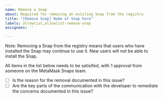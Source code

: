 ```yaml
---
name: Remove a Snap
about: Required for removing an existing Snap from the registry
title: "[Remove Snap] Name of Snap here"
labels: allowlist,allowlist-remove-snap
assignees: ''

---
```


Note: Removing a Snap from the registry means that users who have installed the Snap may continue to use it. New users will not be able to install the Snap.

All items in the list below needs to be satisifed, with 1 approval from someone on the MetaMask Snaps team.

- [ ] Is the reason for the removal documented in this issue?
- [ ] Are the key parts of the communication with the developer to remediate the concerns documented in this issue?
